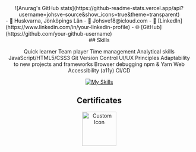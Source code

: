 <div align="center">
![Anurag's GitHub stats](https://github-readme-stats.vercel.app/api?username=johsve-source&show_icons=true&theme=transparent)
</div>
- 📍 Huskvarna, Jönköpings Län
- 📧 Johsve18@icloud.com
- 💼 [LinkedIn](https://www.linkedin.com/in/your-linkedin-profile)
- 🌐 [GitHub](https://github.com/your-github-username)
<div align="center">
## Skills

Quick learner
Team player
Time management
Analytical skills
JavaScript/HTML5/CSS3
Git Version Control
UI/UX Principles
Adaptability to new projects and frameworks
Browser debugging
npm & Yarn
Web Accessibility (a11y)
CI/CD

[![My Skills](https://skillicons.dev/icons?i=js,html,css,react,flask)](https://skillicons.dev)

## Certificates

<img src="https://images.credly.com/images/7f592a1d-f248-4ca5-a680-bb2619e19f90/image.png" alt="Custom Icon" width="92" height="92">

</div>
